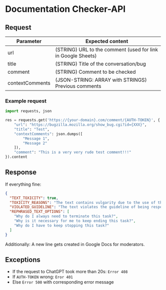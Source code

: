 # Documentation Checker-API

## Request

| Parameter       | Expected content                                             |
| --------------- | ------------------------------------------------------------ |
| url             | (STRING) URL to the comment (used for link in Google Sheets) |
| title           | (STRING) Title of the conversation/bug                       |
| comment         | (STRING) Comment to be checked                               |
| contextComments | (JSON-STRING: ARRAY with STRINGS) Previous comments          |

### Example request
```Python
import requests, json

res = requests.get('https://{your-domain}.com/comment/{AUTH-TOKEN}', {
	"url": "https://bugzilla.mozilla.org/show_bug.cgi?id={XXX}",
	"title": "Test",
	"contextComments": json.dumps([
		"Message 1",
		"Message 2"
	]),
	"comment": "This is a very very rude test comment!!!"
}).content
```

## Response
If everything fine:
```JSON
{
  "TEXT_TOXICITY": true,
  "TOXICITY_REASONS": "The text contains vulgarity due to the use of the expletive 'stupid', which is considered improper language.",
  "VIOLATED_GUIDELINE": "The text violates the guideline of being respectful and using derogatory language, as it includes profanity which is not acceptable.",
  "REPHRASED_TEXT_OPTIONS": [
    "Why do I always need to terminate this task?",
    "Why is it necessary for me to keep ending this task?",
    "Why do I have to keep stopping this task?"
  ]
}
```
Additionally: A new line gets created in Google Docs for moderators.
## Exceptions
- If the request to ChatGPT took more than 20s: `Error 408`
- If `AUTH-TOKEN` wrong: `Eror 401`
- Else `Error 500` with corresponding error message